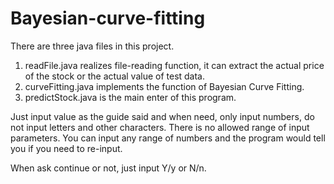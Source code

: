 # Bayesian-curve-fitting

There are three java files in this project.

1. readFile.java realizes file-reading function, it can extract the actual price of the stock or the actual value of test data.
2. curveFitting.java implements the function of Bayesian Curve Fitting.
3. predictStock.java is the main enter of this program.


Just input value as the guide said and when need, only input numbers, do not input letters and other characters. There is no allowed range of input parameters. You can input any range of numbers and the program would tell you if you need to re-input.

When ask continue or not, just input Y/y or N/n.
